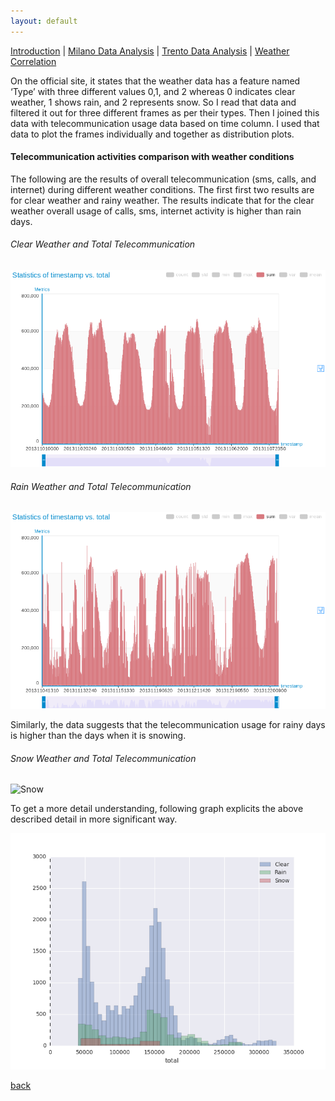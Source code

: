 ```yaml
---
layout: default
---
```


[Introduction](./../index.html) | [Milano Data Analysis](./../pages/milano.html) | [Trento Data Analysis](./../pages/trento.html) | [Weather Correlation](./../pages/correlation.html)

On the official site, [ ](https://dandelion.eu/datagems/SpazioDati/precipitation-milano/description/) it states that the weather data has a feature named ‘Type’ with three different values 0,1, and 2 whereas 0 indicates clear weather, 1 shows rain, and 2 represents snow. So I read that data and filtered it out for three different frames as per their types. Then I joined this data with telecommunication usage data based on time column. I used that data to
plot the frames individually and together as distribution plots. 

#### Telecommunication activities comparison with weather conditions

The following are the results of overall telecommunication (sms, calls, and internet) during different weather conditions.  The first first two results are for clear weather and rainy weather. The results indicate that for the clear weather overall usage of calls, sms, internet activity is higher than rain days. 

###### Clear Weather and Total Telecommunication
![Clear Weather](./../assets/images/clearweather.png)
                                            

###### Rain Weather and Total Telecommunication
![Rain](./../assets/images/rainweather.png)

Similarly, the data suggests that the telecommunication usage for rainy days is higher than the days when it is snowing.

 ###### Snow Weather and Total Telecommunication
![Snow](./../assets/images/snoweather.png)
                                           
To get a more detail understanding, following graph explicits the above described detail in more significant way.

![comparison](./../assets/images/weathercomparison.png)



[back](./trento.html)                                                                          
